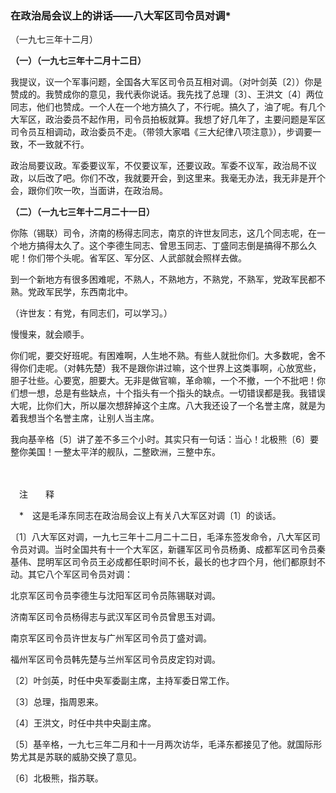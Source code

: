 ### **在政治局会议上的讲话——八大军区司令员对调**\*
（一九七三年十二月）

**（一）（一九七三年十二月十二日）**

我提议，议一个军事问题，全国各大军区司令员互相对调。（对叶剑英〔2〕）你是赞成的。我赞成你的意见，我代表你说话。我先找了总理〔3〕、王洪文〔4〕两位同志，他们也赞成。一个人在一个地方搞久了，不行呢。搞久了，油了呢。有几个大军区，政治委员不起作用，司令员拍板就算。我想了好几年了，主要问题是军区司令员互相调动，政治委员不走。（带领大家唱《三大纪律八项注意》），步调要一致，不一致就不行。

政治局要议政。军委要议军，不仅要议军，还要议政。军委不议军，政治局不议政，以后改了吧。你们不改，我就要开会，到这里来。我毫无办法，我无非是开个会，跟你们吹一吹，当面讲，在政治局。

**（二）（一九七三年十二月二十一日）**

你陈（锡联）司令，济南的杨得志同志，南京的许世友同志，这几个同志呢，在一个地方搞得太久了。这个李德生同志、曾思玉同志、丁盛同志倒是搞得不那么久呢！你们带个头呢。省军区、军分区、人武部就会照样去做。

到一个新地方有很多困难呢，不熟人，不熟地方，不熟党，不熟军，党政军民都不熟。党政军民学，东西南北中。

（许世友：有党，有同志们，可以学习。）

慢慢来，就会顺手。

你们呢，要交好班呢。有困难啊，人生地不熟。有些人就批你们。大多数呢，舍不得你们走呢。（对韩先楚）我不是跟你讲过嘛，这个世界上这类事啊，心放宽些，胆子壮些。心要宽，胆要大。无非是做官嘛，革命嘛，一个不撤，一个不批吧！你们想一想，总是有些缺点，十个指头有一个指头的缺点。一切错误都是我。我错误大呢，比你们大，所以屡次想辞掉这个主席。八大我还设了一个名誉主席，就是为着我想当个名誉主席，让别人当主席。

我向基辛格〔5〕讲了差不多三个小时。其实只有一句话：当心！北极熊〔6〕要整你美国！一整太平洋的舰队，二整欧洲，三整中东。

　　

　注　　释　

　\*　这是毛泽东同志在政治局会议上有关八大军区对调〔1〕的谈话。

〔1〕八大军区对调，一九七三年十二月二十二日，毛泽东签发命令，八大军区司令员对调。当时全国共有十一个大军区，新疆军区司令员杨勇、成都军区司令员秦基伟、昆明军区司令员王必成都任职时间不长，最长的也才四个月，他们都原封不动。其它八个军区司令员对调：

北京军区司令员李德生与沈阳军区司令员陈锡联对调。

济南军区司令员杨得志与武汉军区司令员曾思玉对调。

南京军区司令员许世友与广州军区司令员丁盛对调。

福州军区司令员韩先楚与兰州军区司令员皮定钧对调。

〔2〕叶剑英，时任中央军委副主席，主持军委日常工作。

〔3〕总理，指周恩来。

〔4〕王洪文，时任中共中央副主席。

〔5〕基辛格，一九七三年二月和十一月两次访华，毛泽东都接见了他。就国际形势尤其是苏联的威胁交换了意见。

〔6〕北极熊，指苏联。